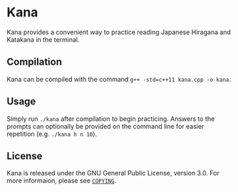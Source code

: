 Kana
====
Kana provides a convenient way to practice reading Japanese Hiragana and Katakana in the terminal.


Compilation
-----------
Kana can be compiled with the command `g++ -std=c++11 kana.cpp -o kana`.


Usage
-----
Simply run `./kana` after compilation to begin practicing. Answers to the prompts can optionally be provided on the command line for easier repetition (e.g. 
`./kana h n 10`).


License
-------
Kana is released under the GNU General Public License, version 3.0. For more informaion, please see [`COPYING`](COPYING).
